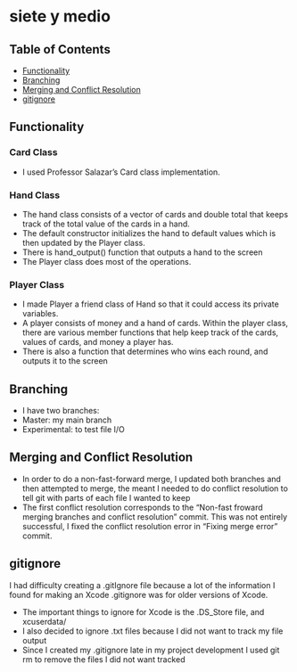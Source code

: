 # siete y medio
## Table of Contents 
* [Functionality](#functionality) 
* [Branching](#branching) 
* [Merging and Conflict Resolution](#merging-and-conflict-resolution) 
* [gitignore](#gitignore)

## Functionality 
### Card Class 
* I used Professor Salazar’s Card class implementation. 
### Hand Class 
* The hand class consists of a vector of cards and double total that keeps track of the total value of the cards in a hand. 
* The default constructor initializes the hand to default values which is then updated by the Player class. 
* There is hand_output() function that outputs a hand to the screen 
* The Player class does most of the operations. 
### Player Class 
* I made Player a friend class of Hand so that it could access its private variables. 
* A player consists of money and a hand of cards. 
Within the player class, there are various member functions that help keep track of the cards, values of cards, and money a player has. 
* There is also a function that determines who wins each round, and outputs it to the screen 

## Branching
*  I have two branches: 
*  Master: my main branch 
*  Experimental: to test file I/O

## Merging and Conflict Resolution
*  In order to do a non-fast-forward merge, I updated both branches and then attempted to merge, the meant I needed to do conflict resolution to tell git with parts of each file I wanted to keep
*  The first conflict resolution corresponds to the “Non-fast froward merging branches and conflict resolution” commit. This was not entirely successful, I fixed the conflict resolution error in “Fixing merge error” commit. 


## gitignore
I had difficulty creating a .gitIgnore file because a lot of the information I found for making an Xcode .gitignore was for older versions of Xcode. 
*  The important things to ignore for Xcode is the .DS_Store file, and xcuserdata/
*  I also decided to ignore .txt files because I did not want to track my file output 
*  Since I created my .gitignore late in my project development I used git rm to remove the files I did not want tracked
